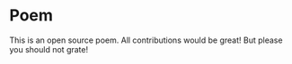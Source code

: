 # Poem
This is an open source poem. All contributions would be great!
But please you should not grate!
